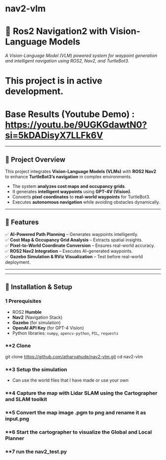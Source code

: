 # nav2-vlm

# 🤖  Ros2 Navigation2 with Vision-Language Models


*A Vision-Language Model (VLM) powered system for waypoint generation and intelligent navigation using ROS2, Nav2, and TurtleBot3.*


# This project is in active development. 
# Base Results (Youtube Demo) : https://youtu.be/9UGKGdawtN0?si=5kDADisyX7LLFk6V
---

## 🚀 Project Overview
This project integrates **Vision-Language Models (VLMs)** with **ROS2 Nav2** to enhance **TurtleBot3’s navigation** in complex environments.  
- The system **analyzes cost maps and occupancy grids**.
- It generates **intelligent waypoints** using **GPT-4V (Vision)**.
- Converts **pixel coordinates** to **real-world waypoints** for TurtleBot3.
- Executes **autonomous navigation** while avoiding obstacles dynamically.

---

## 🎯 Features
✅ **AI-Powered Path Planning** – Generates waypoints intelligently.  
✅ **Cost Map & Occupancy Grid Analysis** – Extracts spatial insights.  
✅ **Pixel-to-World Coordinate Conversion** – Ensures real-world accuracy.  
✅ **ROS2 Nav2 Integration** – Executes AI-generated waypoints.  
✅ **Gazebo Simulation & RViz Visualization** – Test before real-world deployment.  

---


---

## 🔧 Installation & Setup
### **1️ Prerequisites**
- ROS2 **Humble**  
- **Nav2** (Navigation Stack)  
- **Gazebo** (for simulation)  
- **OpenAI API Key** (for GPT-4 Vision)  
- Python libraries: `numpy`, `opencv-python`, `PIL`, `requests`

### **2 Clone 
git clone https://github.com/atharvahude/nav2-vlm.git
cd nav2-vlm

### **3 Setup the simulation
- Can use the world files that I have made or use your own

### **4 Capture the map with Lidar SLAM using the Cartographer and SLAM toolkit

### **5 Convert the map image .pgm to png and rename it as input.png

### **6 Start the cartographer to visualize the Global and Local Planner 

### **7 run the nav2_test.py



